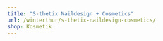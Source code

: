 ```yaml
---
title: "S-thetix Naildesign + Cosmetics"
url: /winterthur/s-thetix-naildesign-cosmetics/
shop: Kosmetik
---
```

